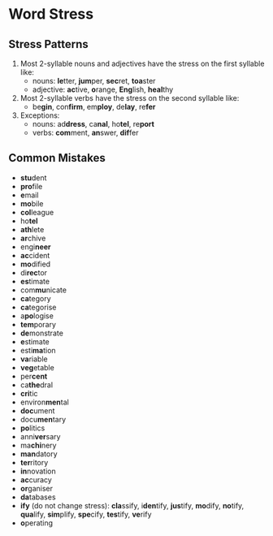 # Word Stress

## Stress Patterns
1. Most 2-syllable nouns and adjectives have the stress on the first syllable like:
    * nouns: **le**tter, **jum**per, **sec**ret, **toa**ster
    * adjective: **ac**tive, **o**range, **Eng**lish, **heal**thy
1. Most 2-syllable verbs have the stress on the second syllable like:
    * be**gin**, con**firm**, em**ploy**, de**lay**, re**fer**
1. Exceptions:
    * nouns: ad**dress**, ca**nal**, ho**tel**, re**port**
    * verbs: **com**ment, **an**swer, **dif**fer

## Common Mistakes
* **stu**dent
* **pro**file
* **e**mail
* **mo**bile
* **col**league
* ho**tel**
* **ath**lete
* **ar**chive
* engi**neer**
* **ac**cident
* **mo**dified
* di**rec**tor
* **es**timate
* com**mu**nicate
* **ca**tegory
* **ca**tegorise
* a**po**logise
* **tem**porary
* **de**monstrate
* **e**stimate
* esti**ma**tion
* **va**riable
* **veg**etable
* per**cent**
* ca**the**dral
* **cri**tic
* environ**men**tal
* **doc**ument
* docu**men**tary
* **po**litics
* anni**ver**sary
* ma**chi**nery
* **man**datory
* **ter**ritory
* **in**novation
* **ac**curacy
* **or**ganiser
* **da**tabases
* **ify** (do not change stress): **cla**ssify, i**den**tify, **jus**tify, **mo**dify, **no**tify, **qua**lify, **sim**plify, **spe**cify, **tes**tify, **ve**rify
* **o**perating
